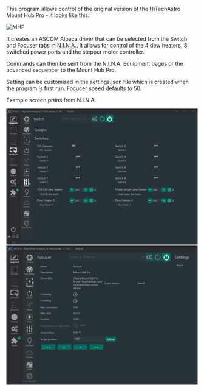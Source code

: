 This program allows control of the original version of the HiTechAstro Mount Hub Pro - it looks like this:

<img src="https://i.imgur.com/6VYarDZ.jpeg" alt="MHP">

It creates an ASCOM Alpaca driver that can be selected from the Switch and Focuser tabs in <a href="https://nighttime-imaging.eu/">N.I.N.A.</a>. It allows for control of the 4 dew heaters, 8 switched power ports and the stepper motor controller.

Commands can then be sent from the N.I.N.A. Equipment pages or the advanced sequencer to the Mount Hub Pro.

Setting can be customised in the settings.json file which is created when the program is first run. Focucer speed defaults to 50.

Example screen prtins from N.I.N.A.

<img src="https://raw.githubusercontent.com/exploded/mhp-ascom-alpaca/refs/heads/main/NINASwitch.jpg" alt="Switch">


<img src="https://raw.githubusercontent.com/exploded/mhp-ascom-alpaca/refs/heads/main/NINAfocuser.jpg" alt="Focuser">

